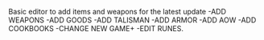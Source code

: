 Basic editor to add items and weapons for the latest update
-ADD WEAPONS
-ADD GOODS
-ADD TALISMAN
-ADD ARMOR
-ADD AOW
-ADD COOKBOOKS
-CHANGE NEW GAME+ 
-EDIT RUNES.
